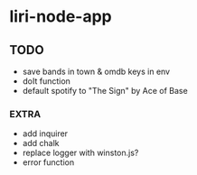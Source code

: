 # liri-node-app

## TODO
* save bands in town & omdb keys in env
* doIt function
* default spotify to "The Sign" by Ace of Base

### EXTRA
* add inquirer
* add chalk
* replace logger with winston.js?
* error function